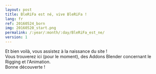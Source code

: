 ```yaml
---
layout: post
title: BleRiFa est né, vive BleRiFa !
lang: fr
ref: 20160524_born
img: 20160520_start.png
permalink: /:year/:month/:day/BleRiFa_est_ne/
version: 1
---
```


Et bien voilà, vous assistez à la naissance du site !  
Vous trouverez ici (pour le moment), des Addons Blender concernant le Rigging et l'Animation.  
Bonne découverte !  
